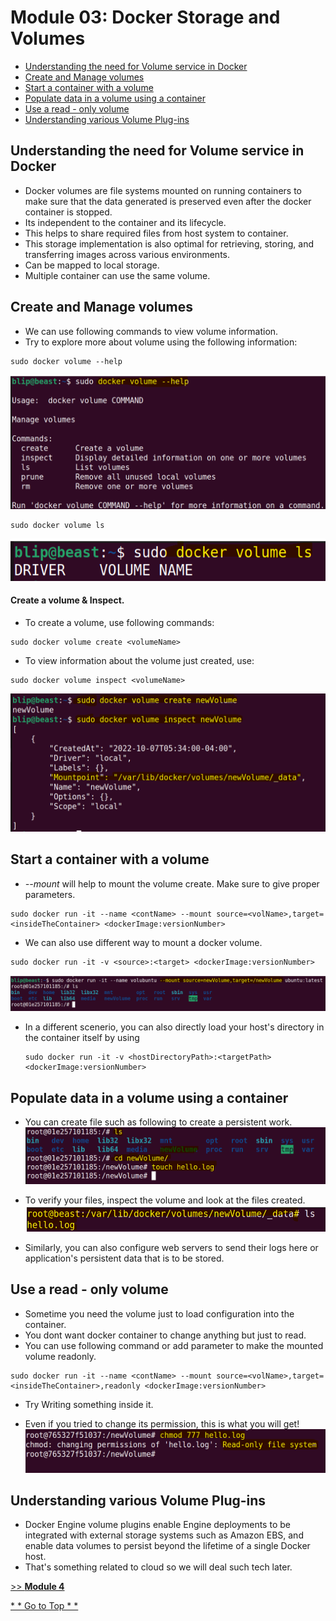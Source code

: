 # Module 03: Docker Storage and Volumes
 * [Understanding the need for Volume service in Docker](https://github.com/chaulags/learnDocker/tree/main/Module03#understanding-the-need-for-volume-service-in-docker)
 * [Create and Manage volumes](https://github.com/chaulags/learnDocker/tree/main/Module03#create-and-manage-volumes)
 * [Start a container with a volume](https://github.com/chaulags/learnDocker/tree/main/Module03#start-a-container-with-a-volume)
 * [Populate data in a volume using a container](https://github.com/chaulags/learnDocker/tree/main/Module03#populate-data-in-a-volume-using-a-container)
 * [Use a read - only volume](https://github.com/chaulags/learnDocker/tree/main/Module03#use-a-read---only-volume)
 * [Understanding various Volume Plug-ins](https://github.com/chaulags/learnDocker/tree/main/Module03#understanding-various-volume-plug-ins)

 ## Understanding the need for Volume service in Docker
 * Docker volumes are file systems mounted on running containers to make sure that the data generated is preserved even after the docker container is stopped.
 * Its independent to the container and its lifecycle.
 * This helps to share required files from host system to container.
 * This storage implementation is also optimal for retrieving, storing, and transferring images across various environments.
 * Can be mapped to local storage.
 * Multiple container can use the same volume.

 ## Create and Manage volumes
 * We can use following commands to view volume information.
 * Try to explore more about volume using the following information:
```
sudo docker volume --help
```
![docker-volume-help](img/docker-volume-help.png)

```
sudo docker volume ls
```
![docker-volume-ls](img/docker-volume-ls.png)


 #### Create a volume & Inspect.
 * To create a volume, use following commands:
```
sudo docker volume create <volumeName>
```
 * To view information about the volume just created, use:
```
sudo docker volume inspect <volumeName> 
```
![docker-volume-created-inspect](img/docker-volume-created-inspect.png)

 
 ## Start a container with a volume
 * *--mount* will help to mount the volume create. Make sure to give proper parameters.
 ```
 sudo docker run -it --name <contName> --mount source=<volName>,target=<insideTheContainer> <dockerImage:versionNumber>
 ```
 
 * We can also use different way to mount a docker volume.
```
sudo docker run -it -v <source>:<target> <dockerImage:versionNumber>
```
![docker-mount](img/docker-volume-mounted.png)

* In a different scenerio, you can also directly load your host's directory in the container itself by using
  ```
  sudo docker run -it -v <hostDirectoryPath>:<targetPath> <dockerImage:versionNumber>
  ```

 ## Populate data in a volume using a container
* You can create file such as following to create a persistent work.
![docker-write-file](img/write-newVolume.png)

* To verify your files, inspect the volume and look at the files created.
![view-created-file](img/view-new-file.png)

* Similarly, you can also configure web servers to send their logs here or application's persistent data that is to be stored.

 ## Use a read - only volume
 * Sometime you need the volume just to load configuration into the container.
 * You dont want docker container to change anything but just to read.
 * You can use following command or add parameter to make the mounted volume readonly.
```
sudo docker run -it --name <contName> --mount source=<volName>,target=<insideTheContainer>,readonly <dockerImage:versionNumber>
```
  * Try Writing something inside it.
  
  * Even if you tried to change its permission, this is what you will get!
  ![readonly](img/readonly.png)

 ## Understanding various Volume Plug-ins
 * Docker Engine volume plugins enable Engine deployments to be integrated with external storage systems such as Amazon EBS, and enable data volumes to persist beyond the lifetime of a single Docker host.
 * That's something related to cloud so we will deal such tech later.

[>> **Module 4**](https://github.com/chaulags/learnDocker/tree/main/Module04#module-04-docker-networking)

[ * * Go to Top * * ](https://github.com/chaulags/learnDocker/tree/main/Module03#module-03-docker-storage-and-volumes)


